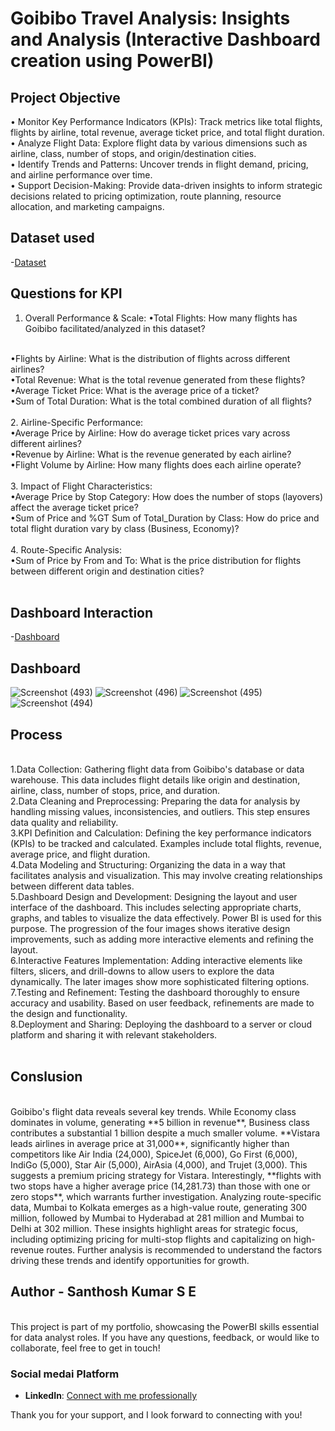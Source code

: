 # Goibibo Travel Analysis: Insights and Analysis (Interactive Dashboard creation using PowerBI)
## Project Objective
• Monitor Key Performance Indicators (KPIs): Track metrics like total flights, flights by airline, total revenue, average ticket price, and total flight duration.
<br>
• Analyze Flight Data: Explore flight data by various dimensions such as airline, class, number of stops, and origin/destination cities.
<br>
• Identify Trends and Patterns: Uncover trends in flight demand, pricing, and airline performance over time.
<br>
• Support Decision-Making: Provide data-driven insights to inform strategic decisions related to pricing optimization, route planning, resource allocation, and marketing campaigns.

## Dataset used
-<a href="https://drive.google.com/file/d/1g8A0idR-W1TcD4JW3ZLKfq1mwZryOSZB/view?usp=drive_link">Dataset</a>

## Questions for KPI
1. Overall Performance & Scale:
•Total Flights: How many flights has Goibibo facilitated/analyzed in this dataset?
<br>
•Flights by Airline: What is the distribution of flights across different airlines?
<br>
•Total Revenue: What is the total revenue generated from these flights?
<br>
•Average Ticket Price: What is the average price of a ticket?
<br>
•Sum of Total Duration: What is the total combined duration of all flights?
<br>
<br>
2. Airline-Specific Performance:
<br>
•Average Price by Airline: How do average ticket prices vary across different airlines?
<br>
•Revenue by Airline: What is the revenue generated by each airline?
<br>
•Flight Volume by Airline: How many flights does each airline operate? 
<br>
<br>
3. Impact of Flight Characteristics:
<br>
•Average Price by Stop Category: How does the number of stops (layovers) affect the average ticket price?
<br>
•Sum of Price and %GT Sum of Total_Duration by Class: How do price and total flight duration vary by class (Business, Economy)?
<br>
<br>
4. Route-Specific Analysis:
<br>
•Sum of Price by From and To: What is the price distribution for flights between different origin and destination cities?
<br>
<br>

## Dashboard Interaction
-<a href="https://app.powerbi.com/groups/me/reports/c5005760-262a-4631-bc84-1da630c20680/417359ab46e28aaf32f8?experience=power-bi">Dashboard</a>

## Dashboard
![Screenshot (493)](https://github.com/user-attachments/assets/c8b67432-c733-4d49-9fec-25ef8caa9c9f)
![Screenshot (496)](https://github.com/user-attachments/assets/b7de0130-b0ed-44a2-82aa-cc68a7874899)
![Screenshot (495)](https://github.com/user-attachments/assets/7cbc7ae9-f91c-4ff5-aefc-0178d053f528)
![Screenshot (494)](https://github.com/user-attachments/assets/0b508ab9-3418-4099-a448-34e3e0a1bc14)


## Process 
<br>
1.Data Collection: Gathering flight data from Goibibo's database or data warehouse. This data includes flight details like origin and destination, airline, class, number of stops, price, and duration.
<br>
2.Data Cleaning and Preprocessing: Preparing the data for analysis by handling missing values, inconsistencies, and outliers. This step ensures data quality and reliability.
<br>
3.KPI Definition and Calculation: Defining the key performance indicators (KPIs) to be tracked and calculated. Examples include total flights, revenue, average price, and flight duration.
<br>
4.Data Modeling and Structuring: Organizing the data in a way that facilitates analysis and visualization. This may involve creating relationships between different data tables.
<br>
5.Dashboard Design and Development: Designing the layout and user interface of the dashboard. This includes selecting appropriate charts, graphs, and tables to visualize the data effectively. Power BI is used for this purpose. The progression of the four images shows iterative design improvements, such as adding more interactive elements and refining the layout.
<br>
6.Interactive Features Implementation: Adding interactive elements like filters, slicers, and drill-downs to allow users to explore the data dynamically. The later images show more sophisticated filtering options.
<br>
7.Testing and Refinement: Testing the dashboard thoroughly to ensure accuracy and usability. Based on user feedback, refinements are made to the design and functionality.
<br>
8.Deployment and Sharing: Deploying the dashboard to a server or cloud platform and sharing it with relevant stakeholders.
<br>
<br>

## Conslusion
<br>
Goibibo's flight data reveals several key trends.  While Economy class dominates in volume, generating **5 billion in revenue**, Business class contributes a substantial 1 billion despite a much smaller volume.  **Vistara leads airlines in average price at 31,000**, significantly higher than competitors like Air India (24,000), SpiceJet (6,000), Go First (6,000), IndiGo (5,000), Star Air (5,000), AirAsia (4,000), and Trujet (3,000).  This suggests a premium pricing strategy for Vistara.  Interestingly, **flights with two stops have a higher average price (14,281.73) than those with one or zero stops**, which warrants further investigation.  Analyzing route-specific data, Mumbai to Kolkata emerges as a high-value route, generating 300 million, followed by Mumbai to Hyderabad at 281 million and Mumbai to Delhi at 302 million.  These insights highlight areas for strategic focus, including optimizing pricing for multi-stop flights and capitalizing on high-revenue routes.  Further analysis is recommended to understand the factors driving these trends and identify opportunities for growth.

## Author - Santhosh Kumar S E
<br>
This project is part of my portfolio, showcasing the PowerBI skills essential for data analyst roles. If you have any questions, feedback, or would like to collaborate, feel free to get in touch!
<br>

### Social medai Platform

- **LinkedIn**: [Connect with me professionally](https://www.linkedin.com/in/santhosh-kumar-s-e-59a4a3240/)

Thank you for your support, and I look forward to connecting with you!













